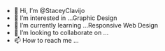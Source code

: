 - 👋 Hi, I’m @StaceyClavijo
- 👀 I’m interested in ...Graphic Design
- 🌱 I’m currently learning ...Responsive Web Design
- 💞️ I’m looking to collaborate on ...
- 📫 How to reach me ...

<!---
StaceyClavijo/StaceyClavijo is a ✨ special ✨ repository because its `README.md` (this file) appears on your GitHub profile.
You can click the Preview link to take a look at your changes.
--->
